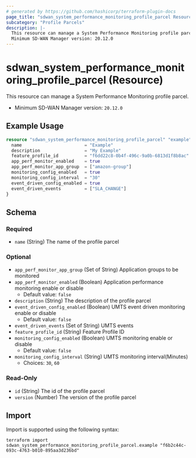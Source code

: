 ```yaml
---
# generated by https://github.com/hashicorp/terraform-plugin-docs
page_title: "sdwan_system_performance_monitoring_profile_parcel Resource - terraform-provider-sdwan"
subcategory: "Profile Parcels"
description: |-
  This resource can manage a System Performance Monitoring profile parcel.
  Minimum SD-WAN Manager version: 20.12.0
---
```


# sdwan_system_performance_monitoring_profile_parcel (Resource)

This resource can manage a System Performance Monitoring profile parcel.
  - Minimum SD-WAN Manager version: `20.12.0`

## Example Usage

```terraform
resource "sdwan_system_performance_monitoring_profile_parcel" "example" {
  name                        = "Example"
  description                 = "My Example"
  feature_profile_id          = "f6dd22c8-0b4f-496c-9a0b-6813d1f8b8ac"
  app_perf_monitor_enabled    = true
  app_perf_monitor_app_group  = ["amazon-group"]
  monitoring_config_enabled   = true
  monitoring_config_interval  = "30"
  event_driven_config_enabled = true
  event_driven_events         = ["SLA_CHANGE"]
}
```

<!-- schema generated by tfplugindocs -->
## Schema

### Required

- `name` (String) The name of the profile parcel

### Optional

- `app_perf_monitor_app_group` (Set of String) Application groups to be monitored
- `app_perf_monitor_enabled` (Boolean) Application performance monitoring enable or disable
  - Default value: `false`
- `description` (String) The description of the profile parcel
- `event_driven_config_enabled` (Boolean) UMTS event driven monitoring enable or disable
  - Default value: `false`
- `event_driven_events` (Set of String) UMTS events
- `feature_profile_id` (String) Feature Profile ID
- `monitoring_config_enabled` (Boolean) UMTS monitoring enable or disable
  - Default value: `false`
- `monitoring_config_interval` (String) UMTS monitoring interval(Minutes)
  - Choices: `30`, `60`

### Read-Only

- `id` (String) The id of the profile parcel
- `version` (Number) The version of the profile parcel

## Import

Import is supported using the following syntax:

```shell
terraform import sdwan_system_performance_monitoring_profile_parcel.example "f6b2c44c-693c-4763-b010-895aa3d236bd"
```
